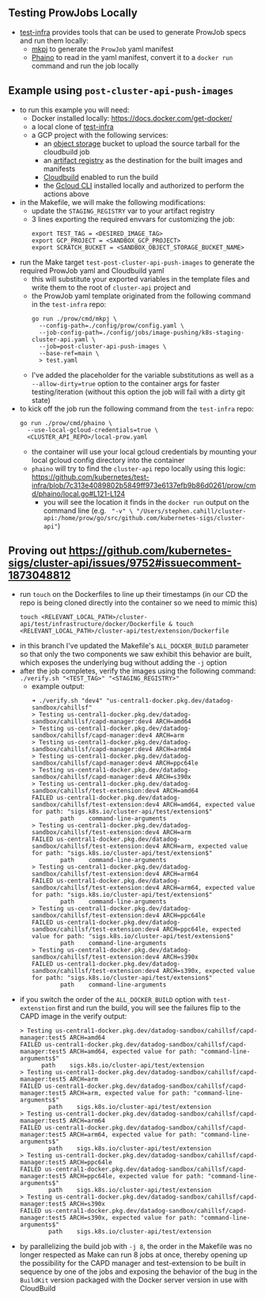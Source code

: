 ## Testing ProwJobs Locally
- [test-infra](https://github.com/kubernetes/test-infra) provides tools that can be used to generate ProwJob specs and run them locally: 
  - [mkpj](https://docs.prow.k8s.io/docs/components/cli-tools/mkpj/) to generate the `ProwJob` yaml manifest
  - [Phaino](https://docs.prow.k8s.io/docs/components/cli-tools/phaino/) to read in the yaml manifest, convert it to a `docker run` command and run the job locally

## Example using `post-cluster-api-push-images`
- to run this example you will need:
  - Docker installed locally: https://docs.docker.com/get-docker/
  - a local clone of [test-infra](https://github.com/kubernetes/test-infra) 
  - a GCP project with the following services:
    - an [object storage](https://cloud.google.com/storage?hl=en) bucket to upload the source tarball for the cloudbuild job
    - an [artifact registry](https://cloud.google.com/artifact-registry) as the destination for the built images and manifests
    - [Cloudbuild](https://cloud.google.com/build?hl=en) enabled to run the build
    - the [Gcloud CLI](https://cloud.google.com/sdk/gcloud) installed locally and authorized to perform the actions above
- in the Makefile, we will make the following modifications:
  - update the `STAGING_REGISTRY` var to your artifact registry
  - 3 lines exporting the required envvars for customizing the job: 
    ```
    export TEST_TAG = <DESIRED_IMAGE_TAG>
    export GCP_PROJECT = <SANDBOX_GCP_PROJECT>
    export SCRATCH_BUCKET = <SANDBOX_OBJECT_STORAGE_BUCKET_NAME>
    ```
- run the Make target `test-post-cluster-api-push-images` to generate the required ProwJob yaml and Cloudbuild yaml
  - this will substitute your exported variables in the template files and write them to the root of `cluster-api` project and 
  - the ProwJob yaml template originated from the following command in the `test-infra` repo:
    ```
    go run ./prow/cmd/mkpj \
      --config-path=./config/prow/config.yaml \
      --job-config-path=./config/jobs/image-pushing/k8s-staging-cluster-api.yaml \
      --job=post-cluster-api-push-images \
      --base-ref=main \
      > test.yaml
    ```
  - I've added the placeholder for the variable substitutions as well as a `--allow-dirty=true` option to the container args for faster testing/iteration (without this option the job will fail with a dirty git state)
- to kick off the job run the following command from the `test-infra` repo:
  ```
  go run ./prow/cmd/phaino \
    --use-local-gcloud-credentials=true \
    <CLUSTER_API_REPO>/local-prow.yaml
  ```
  - the container will use your local gcloud credentials by mounting your local gcloud config directory into the container
  - `phaino` will try to find the `cluster-api` repo locally using this logic: https://github.com/kubernetes/test-infra/blob/7c313e4089802b5849ff973e6137efb9b86d0261/prow/cmd/phaino/local.go#L121-L124
    - you will see the location it finds in the `docker run` output on the command line (e.g. ` "-v" \ "/Users/stephen.cahill/cluster-api:/home/prow/go/src/github.com/kubernetes-sigs/cluster-api"`)

## Proving out https://github.com/kubernetes-sigs/cluster-api/issues/9752#issuecomment-1873048812
- run `touch` on the Dockerfiles to line up their timestamps (in our CD the repo is being cloned directly into the container so we need to mimic this)
  ```
  touch <RELEVANT_LOCAL_PATH>/cluster-api/test/infrastructure/docker/Dockerfile & touch <RELEVANT_LOCAL_PATH>/cluster-api/test/extension/Dockerfile
  ```
- in this branch I've updated the Makefile's `ALL_DOCKER_BUILD` parameter so that only the two components we saw exhibit this behavior are built, which exposes the underlying bug without adding the `-j` option
- after the job completes, verify the images using the following command: `  ./verify.sh "<TEST_TAG>" "<STAGING_REGISTRY>"`
  - example output:
    ```
    ➜ ./verify.sh "dev4" "us-central1-docker.pkg.dev/datadog-sandbox/cahillsf"
    > Testing us-central1-docker.pkg.dev/datadog-sandbox/cahillsf/capd-manager:dev4 ARCH=amd64
    > Testing us-central1-docker.pkg.dev/datadog-sandbox/cahillsf/capd-manager:dev4 ARCH=arm
    > Testing us-central1-docker.pkg.dev/datadog-sandbox/cahillsf/capd-manager:dev4 ARCH=arm64
    > Testing us-central1-docker.pkg.dev/datadog-sandbox/cahillsf/capd-manager:dev4 ARCH=ppc64le
    > Testing us-central1-docker.pkg.dev/datadog-sandbox/cahillsf/capd-manager:dev4 ARCH=s390x
    > Testing us-central1-docker.pkg.dev/datadog-sandbox/cahillsf/test-extension:dev4 ARCH=amd64
    FAILED us-central1-docker.pkg.dev/datadog-sandbox/cahillsf/test-extension:dev4 ARCH=amd64, expected value for path: "sigs.k8s.io/cluster-api/test/extension$"
            path    command-line-arguments
    > Testing us-central1-docker.pkg.dev/datadog-sandbox/cahillsf/test-extension:dev4 ARCH=arm
    FAILED us-central1-docker.pkg.dev/datadog-sandbox/cahillsf/test-extension:dev4 ARCH=arm, expected value for path: "sigs.k8s.io/cluster-api/test/extension$"
            path    command-line-arguments
    > Testing us-central1-docker.pkg.dev/datadog-sandbox/cahillsf/test-extension:dev4 ARCH=arm64
    FAILED us-central1-docker.pkg.dev/datadog-sandbox/cahillsf/test-extension:dev4 ARCH=arm64, expected value for path: "sigs.k8s.io/cluster-api/test/extension$"
            path    command-line-arguments
    > Testing us-central1-docker.pkg.dev/datadog-sandbox/cahillsf/test-extension:dev4 ARCH=ppc64le
    FAILED us-central1-docker.pkg.dev/datadog-sandbox/cahillsf/test-extension:dev4 ARCH=ppc64le, expected value for path: "sigs.k8s.io/cluster-api/test/extension$"
            path    command-line-arguments
    > Testing us-central1-docker.pkg.dev/datadog-sandbox/cahillsf/test-extension:dev4 ARCH=s390x
    FAILED us-central1-docker.pkg.dev/datadog-sandbox/cahillsf/test-extension:dev4 ARCH=s390x, expected value for path: "sigs.k8s.io/cluster-api/test/extension$"
            path    command-line-arguments
    ```
- if you switch the order of the `ALL_DOCKER_BUILD` option with `test-extenstion` first and run the build, you will see the failures flip to the CAPD image in the verify output:
  ```
  > Testing us-central1-docker.pkg.dev/datadog-sandbox/cahillsf/capd-manager:test5 ARCH=amd64
  FAILED us-central1-docker.pkg.dev/datadog-sandbox/cahillsf/capd-manager:test5 ARCH=amd64, expected value for path: "command-line-arguments$"
        path    sigs.k8s.io/cluster-api/test/extension
  > Testing us-central1-docker.pkg.dev/datadog-sandbox/cahillsf/capd-manager:test5 ARCH=arm
  FAILED us-central1-docker.pkg.dev/datadog-sandbox/cahillsf/capd-manager:test5 ARCH=arm, expected value for path: "command-line-arguments$"
          path    sigs.k8s.io/cluster-api/test/extension
  > Testing us-central1-docker.pkg.dev/datadog-sandbox/cahillsf/capd-manager:test5 ARCH=arm64
  FAILED us-central1-docker.pkg.dev/datadog-sandbox/cahillsf/capd-manager:test5 ARCH=arm64, expected value for path: "command-line-arguments$"
          path    sigs.k8s.io/cluster-api/test/extension
  > Testing us-central1-docker.pkg.dev/datadog-sandbox/cahillsf/capd-manager:test5 ARCH=ppc64le
  FAILED us-central1-docker.pkg.dev/datadog-sandbox/cahillsf/capd-manager:test5 ARCH=ppc64le, expected value for path: "command-line-arguments$"
          path    sigs.k8s.io/cluster-api/test/extension
  > Testing us-central1-docker.pkg.dev/datadog-sandbox/cahillsf/capd-manager:test5 ARCH=s390x
  FAILED us-central1-docker.pkg.dev/datadog-sandbox/cahillsf/capd-manager:test5 ARCH=s390x, expected value for path: "command-line-arguments$"
          path    sigs.k8s.io/cluster-api/test/extension
  ```
- by parallelizing the build job with `-j 8`, the order in the Makefile was no longer respected as Make can run 8 jobs at once, thereby opening up the possibility for the CAPD manager and test-extension to be built in sequence by one of the jobs and exposing the behavior of the bug in the `BuildKit` version packaged with the Docker server version in use with CloudBuild